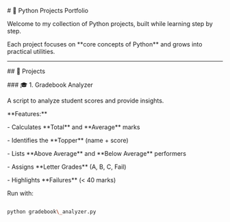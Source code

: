 \# 📘 Python Projects Portfolio  



Welcome to my collection of Python projects, built while learning step by step.  

Each project focuses on \*\*core concepts of Python\*\* and grows into practical utilities.  



---



\## 🚀 Projects  



\### 🎓 1. Gradebook Analyzer  

A script to analyze student scores and provide insights.  



\*\*Features:\*\*  

\- Calculates \*\*Total\*\* and \*\*Average\*\* marks  

\- Identifies the \*\*Topper\*\* (name + score)  

\- Lists \*\*Above Average\*\* and \*\*Below Average\*\* performers  

\- Assigns \*\*Letter Grades\*\* (A, B, C, Fail)  

\- Highlights \*\*Failures\*\* (< 40 marks)  



Run with:  

```bash

python gradebook\_analyzer.py



